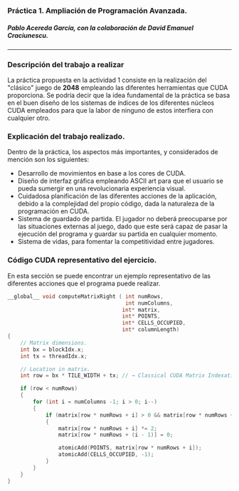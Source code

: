 ### Práctica 1. Ampliación de Programación Avanzada.

##### Pablo Acereda García, con la colaboración de David Emanuel Craciunescu.

***

### Descripción del trabajo a realizar

La práctica propuesta en la actividad 1 consiste en la realización del "clásico" juego de **2048** empleando las diferentes herramientas que CUDA proporciona. Se podría decir que la idea fundamental de la práctica se basa en el buen diseño de los sistemas de índices de los diferentes núcleos CUDA empleados para que la labor de ninguno de estos interfiera con cualquier otro.

### Explicación del trabajo realizado.

Dentro de la práctica, los aspectos más importantes, y considerados de mención son los siguientes:

* Desarrollo de movimientos en base a los cores de CUDA.
* Diseño de interfaz gráfica empleando ASCII art para que el usuario se pueda sumergir en una revolucionaria experiencia visual.
* Cuidadosa planificación de las diferentes acciones de la aplicación, debido a la complejidad del propio código, dada la naturaleza de la programación en CUDA.
* Sistema de guardado de partida. El jugador no deberá preocuparse por las situaciones externas al juego, dado que este será capaz de pasar la ejecución del programa y guardar su partida en cualquier momento.
* Sistema de vidas, para fomentar la competitividad entre jugadores.

### Código CUDA representativo del ejercicio.

En esta sección se puede encontrar un ejemplo representativo de las diferentes acciones que el programa puede realizar.

```C++
__global__ void computeMatrixRight ( int numRows,
                                     int numColumns,
                                    int* matrix,
                                    int* POINTS,
                                    int* CELLS_OCCUPIED,
                                    int* columnLength)
{
    // Matrix dimensions.
    int bx = blockIdx.x;
    int tx = threadIdx.x;

    // Location in matrix.
    int row = bx * TILE_WIDTH + tx; // → Classical CUDA Matrix Indexation.

    if (row < numRows)
    {
        for (int i = numColumns -1; i > 0; i--)
        {
            if (matrix[row * numRows + i] > 0 && matrix[row * numRows + i] == matrix[row * numRows + (i - 1)])
            {
                matrix[row * numRows + i] *= 2;
                matrix[row * numRows + (i - 1)] = 0;

                atomicAdd(POINTS, matrix[row * numRows + i]);
                atomicAdd(CELLS_OCCUPIED, -1);
            }
        }
    }
}
```
